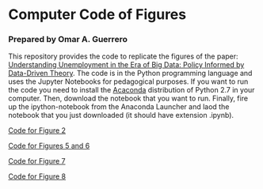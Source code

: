 # Computer Code of Figures
### Prepared by Omar A. Guerrero

This repository provides the code to replicate the figures of the paper: [Understanding Unemployment in the Era of Big Data: Policy Informed by Data-Driven Theory](http://ssrn.com/abstract=2716264). The code is in the Python programming language and uses the Jupyter Notebooks for pedagogical purposes. If you want to run the code you need to install the [Acaconda](https://www.continuum.io/downloads) distribution of Python 2.7 in your computer. Then, download the notebook that you want to run. Finally, fire up the ipython-notebook from the Anaconda Launcher and laod the notebook that you just downloaded (it should have extension .ipynb).

[Code for Figure 2](https://github.com/oguerrer/mnc4up/blob/master/Figure%202.ipynb)

[Code for Figures 5 and 6](https://github.com/oguerrer/mnc4up/blob/master/Figure%205%20and%206.ipynb)

[Code for Figure 7](https://github.com/oguerrer/mnc4up/blob/master/Figure%207.ipynb)

[Code for Figure 8](https://github.com/oguerrer/mnc4up/blob/master/Figure%208.ipynb)
